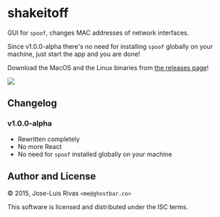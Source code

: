 # shakeitoff

GUI for `spoof`, changes MAC addresses of network interfaces.

Since v1.0.0-alpha there's no need for installing `spoof` globally on your machine, just start the app and you are done!

Download the MacOS and the Linux binaries from [the releases page](https://github.com/ghostbar/shakeitoff/releases)!

![](https://cldup.com/dqwRmU8A-0.png)

## Changelog

### v1.0.0-alpha
+ Rewritten completely
+ No more React
+ No need for `spoof` installed globally on your machine

## Author and License
© 2015, Jose-Luis Rivas `<me@ghostbar.co>`

This software is licensed and distributed under the ISC terms.
